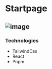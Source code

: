 # Startpage
![image](https://github.com/user-attachments/assets/b585b969-7cfe-469a-a687-a4ba395d5159)
---
### Technologies
- TailwindCss
- React
- Pnpm
